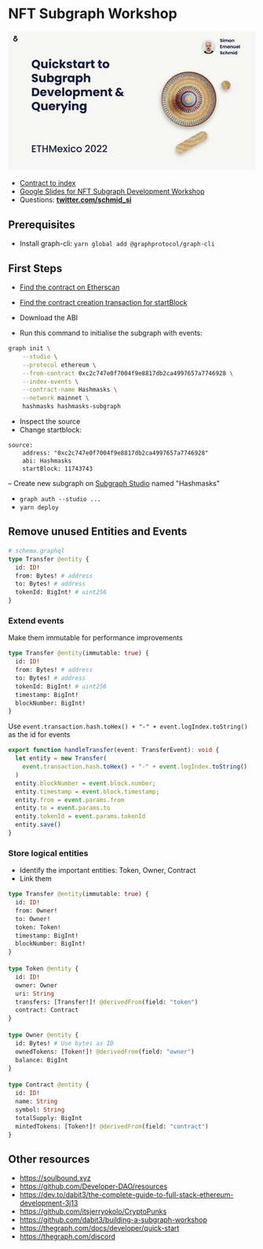# NFT Subgraph Workshop

[![Top Slide](./slide.jpg)](https://docs.google.com/presentation/d/1l2VicPQYEHmDDozTc8OXV0fKhr6pMIPHbtj7I2064XY/edit?usp=sharing)

- [Contract to index](https://etherscan.io/address/0xc2c747e0f7004f9e8817db2ca4997657a7746928)
- [Google Slides for NFT Subgraph Development Workshop](https://docs.google.com/presentation/d/1l2VicPQYEHmDDozTc8OXV0fKhr6pMIPHbtj7I2064XY/edit?usp=sharing)
- Questions: **[twitter.com/schmid_si](https://twitter.com/schmid_si)**

## Prerequisites

- Install graph-cli: `yarn global add @graphprotocol/graph-cli`

## First Steps

- [Find the contract on Etherscan](https://etherscan.io/address/0xc2c747e0f7004f9e8817db2ca4997657a7746928)
- [Find the contract creation transaction for startBlock](https://etherscan.io/tx/0xe9e60dc12e1a7bc545aa497bc494f5f54ce81da06de4f6fef50459816218e66b)
- Download the ABI


- Run this command to initialise the subgraph with events:

```bash
graph init \
    --studio \
    --protocol ethereum \
    --from-contract 0xc2c747e0f7004f9e8817db2ca4997657a7746928 \
    --index-events \
    --contract-name Hashmasks \
    --network mainnet \
    hashmasks hashmasks-subgraph
```

- Inspect the source
- Change startblock:
```
source:
    address: "0xc2c747e0f7004f9e8817db2ca4997657a7746928"
    abi: Hashmasks
    startBlock: 11743743
```
– Create new subgraph on [Subgraph Studio](https://thegraph.com/studio/) named "Hashmasks"
- `graph auth --studio ...`
- `yarn deploy`

## Remove unused Entities and Events

```graphql
# schema.graphql
type Transfer @entity {
  id: ID!
  from: Bytes! # address
  to: Bytes! # address
  tokenId: BigInt! # uint256
}
```

### Extend events

Make them immutable for performance improvements

```graphql
type Transfer @entity(immutable: true) {
  id: ID!
  from: Bytes! # address
  to: Bytes! # address
  tokenId: BigInt! # uint256
  timestamp: BigInt!
  blockNumber: BigInt!
}
```

Use `event.transaction.hash.toHex() + "-" + event.logIndex.toString()` as the id for events
```typescript
export function handleTransfer(event: TransferEvent): void {
  let entity = new Transfer(
    event.transaction.hash.toHex() + "-" + event.logIndex.toString()
  )
  entity.blockNumber = event.block.number;
  entity.timestamp = event.block.timestamp;
  entity.from = event.params.from
  entity.to = event.params.to
  entity.tokenId = event.params.tokenId
  entity.save()
}
```

### Store logical entities

- Identify the important entities: Token, Owner, Contract
- Link them

```graphql
type Transfer @entity(immutable: true) {
  id: ID!
  from: Owner!
  to: Owner!
  token: Token!
  timestamp: BigInt!
  blockNumber: BigInt!
}

type Token @entity {
  id: ID!
  owner: Owner
  uri: String
  transfers: [Transfer!]! @derivedFrom(field: "token")
  contract: Contract
}

type Owner @entity {
  id: Bytes! # Use bytes as ID
  ownedTokens: [Token!]! @derivedFrom(field: "owner")
  balance: BigInt
}

type Contract @entity {
  id: ID!
  name: String
  symbol: String
  totalSupply: BigInt
  mintedTokens: [Token!]! @derivedFrom(field: "contract")
}
```




## Other resources

- https://soulbound.xyz
- https://github.com/Developer-DAO/resources
- https://dev.to/dabit3/the-complete-guide-to-full-stack-ethereum-development-3j13
- https://github.com/itsjerryokolo/CryptoPunks
- https://github.com/dabit3/building-a-subgraph-workshop
- https://thegraph.com/docs/developer/quick-start
- https://thegraph.com/discord
